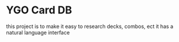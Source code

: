 # YGO Card DB

this project is to make it easy to research decks, combos, ect
it has a natural language interface


